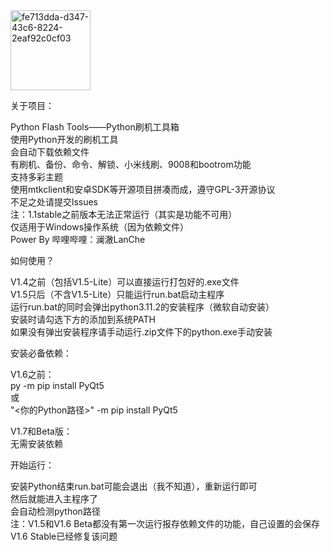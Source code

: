 <img width="128" height="128" alt="fe713dda-d347-43c6-8224-2eaf92c0cf03" src="https://github.com/user-attachments/assets/e9e0c9bf-4cb3-4e70-8736-29d5958f4a2d" />

关于项目：  
  
Python Flash Tools——Python刷机工具箱  
使用Python开发的刷机工具  
会自动下载依赖文件  
有刷机、备份、命令、解锁、小米线刷、9008和bootrom功能  
支持多彩主题  
使用mtkclient和安卓SDK等开源项目拼凑而成，遵守GPL-3开源协议  
不足之处请提交lssues  
注：1.1stable之前版本无法正常运行（其实是功能不可用）  
仅适用于Windows操作系统（因为依赖文件）  
Power By 哔哩哔哩：澜澈LanChe  

如何使用？ 
  
V1.4之前（包括V1.5-Lite）可以直接运行打包好的.exe文件  
V1.5只后（不含V1.5-Lite）只能运行run.bat启动主程序  
运行run.bat的同时会弹出python3.11.2的安装程序（微软自动安装）  
安装时请勾选下方的添加到系统PATH  
如果没有弹出安装程序请手动运行.zip文件下的python.exe手动安装

安装必备依赖：
  
V1.6之前：  
  py -m pip install PyQt5  
  或  
  "<你的Python路径>" -m pip install PyQt5  
  
V1.7和Beta版：  
  无需安装依赖  
  
开始运行：  
  
安装Python结束run.bat可能会退出（我不知道），重新运行即可  
然后就能进入主程序了  
会自动检测python路径  
注：V1.5和V1.6 Beta都没有第一次运行报存依赖文件的功能，自己设置的会保存  
V1.6 Stable已经修复该问题

